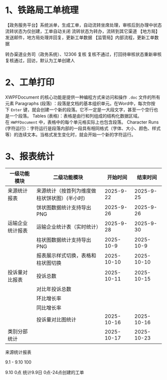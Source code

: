 
# 1、铁路局工单梳理

【政务服务平台】系统派单，生成工单，自动流转坐席处理，审核后到办理中状态
流转状态为仅创建，工单自动关闭
流转状态为转办，流转到其它渠道
【地方局】发送邮件，地方局处理并回复，更新工单数据
【监管局】内部流程，更新工单数据

转办渠道业务司（政务系统）、12306  复核
复核不通过，打回待审核状态重新审核
复核通过，回访，默认为工单创建人







# 2、工单打印
XWPFDocument 的核心功能是提供一种编程方式来访问和操作 `.doc` 文件的所有元素
Paragraphs (段落) ：段落是文档的基本组织单元。在Word中，每次你按下 `Enter` 键，就会创建一个新的段落。它不一定是一大段文字，甚至一个空行也是一个段落。
Tables (表格)：表格是由行和列组成的结构化数据区域。在 `HWPFDocument` 中，表格中的每个单元格实际上也包含段落。
Character Runs (字符运行)：字符运行是段落内部的一段具有相同格式（字体、大小、颜色、样式等）的连续文本。当格式发生变化时，就会开始一个新的字符运行。



# 3、报表统计

| 一级功能模块   | 二级功能模块                  | 开始时间       | 结束时间       |
| -------- | ----------------------- | ---------- | ---------- |
| 来源统计报表   | 来源统计（按首列为维度做柱状饼状图）(半小时) | 2025-9-22  | 2025-9-25  |
|          | 饼状图数据统计支持导出PNG          | 2025-9-26  | 2025-9-26  |
| 运输企业统计报表 | 运输企业统计表（实时统计）           | 2025-9-28  | 2025-9-30  |
|          | 柱状图数据统计支持导出PNG          | 2025-10-9  | 2025-10-9  |
|          | 报表展示样式切换，表格和柱状图切换       | 2025-10-10 | 2025-10-10 |
| 投诉量对比报表  | 投诉总数                    | 2025-10-11 | 2025-10-15 |
|          | 对比年投诉总数                 |            |            |
|          | 环比增长率                   |            |            |
|          | 同比增长率                   |            |            |
|          | 投诉量对比图统计                | 2025-10-16 | 2025-10-16 |
| 类别分部统计   |                         | 2025-10-17 | 2025-10-23 |

来源统计报表

9.1 - 9.10  100

9.10  0点    统计9.9日  0点-24点创建的工单
